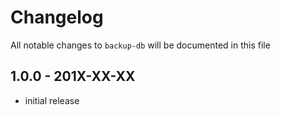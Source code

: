 # Changelog

All notable changes to `backup-db` will be documented in this file

## 1.0.0 - 201X-XX-XX

- initial release

